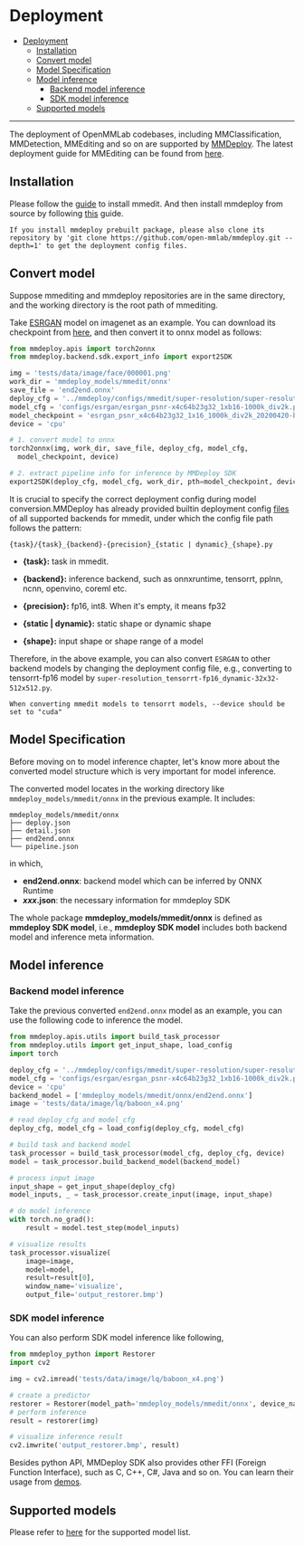 # Deployment

- [Deployment](#deployment)
  - [Installation](#installation)
  - [Convert model](#convert-model)
  - [Model Specification](#model-specification)
  - [Model inference](#model-inference)
    - [Backend model inference](#backend-model-inference)
    - [SDK model inference](#sdk-model-inference)
  - [Supported models](#supported-models)

______________________________________________________________________


The deployment of OpenMMLab codebases, including MMClassification, MMDetection, MMEditing and so on are supported by [MMDeploy](https://github.com/open-mmlab/mmdeploy).
The latest deployment guide for MMEditing can be found from [here](https://mmdeploy.readthedocs.io/en/1.x/04-supported-codebases/mmedit.html).

## Installation

Please follow the [guide](https://mmediting.readthedocs.io/en/1.x/2_get_started.html#installation) to install mmedit. And then install mmdeploy from source by following [this](https://mmdeploy.readthedocs.io/en/1.x/get_started.html#installation) guide.

```{note}
If you install mmdeploy prebuilt package, please also clone its repository by 'git clone https://github.com/open-mmlab/mmdeploy.git --depth=1' to get the deployment config files.
```


## Convert model

Suppose mmediting and mmdeploy repositories are in the same directory, and the working directory is the root path of mmediting.

Take [ESRGAN](https://github.com/open-mmlab/mmediting/blob/1.x/configs/esrgan/esrgan_psnr-x4c64b23g32_1xb16-1000k_div2k.py) model on imagenet as an example.
You can download its checkpoint from [here](https://download.openmmlab.com/mmediting/restorers/esrgan/esrgan_psnr_x4c64b23g32_1x16_1000k_div2k_20200420-bf5c993c.pth), and then convert it to onnx model as follows:

```python
from mmdeploy.apis import torch2onnx
from mmdeploy.backend.sdk.export_info import export2SDK

img = 'tests/data/image/face/000001.png'
work_dir = 'mmdeploy_models/mmedit/onnx'
save_file = 'end2end.onnx'
deploy_cfg = '../mmdeploy/configs/mmedit/super-resolution/super-resolution_onnxruntime_dynamic.py'
model_cfg = 'configs/esrgan/esrgan_psnr-x4c64b23g32_1xb16-1000k_div2k.py'
model_checkpoint = 'esrgan_psnr_x4c64b23g32_1x16_1000k_div2k_20200420-bf5c993c.pth'
device = 'cpu'

# 1. convert model to onnx
torch2onnx(img, work_dir, save_file, deploy_cfg, model_cfg,
  model_checkpoint, device)

# 2. extract pipeline info for inference by MMDeploy SDK
export2SDK(deploy_cfg, model_cfg, work_dir, pth=model_checkpoint, device=device)
```

It is crucial to specify the correct deployment config during model conversion.MMDeploy has already provided builtin deployment config [files](https://github.com/open-mmlab/mmdeploy/tree/1.x/configs/mmedit) of all supported backends for mmedit, under which the config file path follows the pattern:

```
{task}/{task}_{backend}-{precision}_{static | dynamic}_{shape}.py
```

- **{task}:** task in mmedit.

- **{backend}:** inference backend, such as onnxruntime, tensorrt, pplnn, ncnn, openvino, coreml etc.

- **{precision}:** fp16, int8. When it's empty, it means fp32

- **{static | dynamic}:** static shape or dynamic shape

- **{shape}:** input shape or shape range of a model

Therefore, in the above example, you can also convert `ESRGAN` to other backend models by changing the deployment config file, e.g., converting to tensorrt-fp16 model by `super-resolution_tensorrt-fp16_dynamic-32x32-512x512.py`.

```{tip}
When converting mmedit models to tensorrt models, --device should be set to "cuda"
```

## Model Specification

Before moving on to model inference chapter, let's know more about the converted model structure which is very important for model inference.

The converted model locates in the working directory like `mmdeploy_models/mmedit/onnx` in the previous example. It includes:

```
mmdeploy_models/mmedit/onnx
├── deploy.json
├── detail.json
├── end2end.onnx
└── pipeline.json
```

in which,

- **end2end.onnx**: backend model which can be inferred by ONNX Runtime
- ***xxx*.json**: the necessary information for mmdeploy SDK

The whole package **mmdeploy_models/mmedit/onnx** is defined as **mmdeploy SDK model**, i.e., **mmdeploy SDK model** includes both backend model and inference meta information.

## Model inference

### Backend model inference

Take the previous converted `end2end.onnx` model as an example, you can use the following code to inference the model.

```python
from mmdeploy.apis.utils import build_task_processor
from mmdeploy.utils import get_input_shape, load_config
import torch

deploy_cfg = '../mmdeploy/configs/mmedit/super-resolution/super-resolution_onnxruntime_dynamic.py'
model_cfg = 'configs/esrgan/esrgan_psnr-x4c64b23g32_1xb16-1000k_div2k.py'
device = 'cpu'
backend_model = ['mmdeploy_models/mmedit/onnx/end2end.onnx']
image = 'tests/data/image/lq/baboon_x4.png'

# read deploy_cfg and model_cfg
deploy_cfg, model_cfg = load_config(deploy_cfg, model_cfg)

# build task and backend model
task_processor = build_task_processor(model_cfg, deploy_cfg, device)
model = task_processor.build_backend_model(backend_model)

# process input image
input_shape = get_input_shape(deploy_cfg)
model_inputs, _ = task_processor.create_input(image, input_shape)

# do model inference
with torch.no_grad():
    result = model.test_step(model_inputs)

# visualize results
task_processor.visualize(
    image=image,
    model=model,
    result=result[0],
    window_name='visualize',
    output_file='output_restorer.bmp')
```

### SDK model inference

You can also perform SDK model inference like following,

```python
from mmdeploy_python import Restorer
import cv2

img = cv2.imread('tests/data/image/lq/baboon_x4.png')

# create a predictor
restorer = Restorer(model_path='mmdeploy_models/mmedit/onnx', device_name='cpu', device_id=0)
# perform inference
result = restorer(img)

# visualize inference result
cv2.imwrite('output_restorer.bmp', result)
```

Besides python API, MMDeploy SDK also provides other FFI (Foreign Function Interface), such as C, C++, C#, Java and so on. You can learn their usage from [demos](https://github.com/open-mmlab/mmdeploy/tree/1.x/demo).

## Supported models

Please refer to [here](https://mmdeploy.readthedocs.io/en/1.x/04-supported-codebases/mmedit.html#supported-models) for the supported model list.
